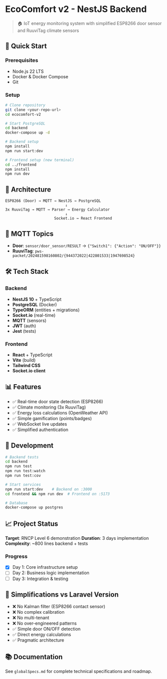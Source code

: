 # EcoComfort v2 - NestJS Backend

> 🏠 IoT energy monitoring system with simplified ESP8266 door sensor and RuuviTag climate sensors

## 🚀 Quick Start

### Prerequisites
- Node.js 22 LTS
- Docker & Docker Compose
- Git

### Setup
```bash
# Clone repository
git clone <your-repo-url>
cd ecocomfort-v2

# Start PostgreSQL
cd backend
docker-compose up -d

# Backend setup
npm install
npm run start:dev

# Frontend setup (new terminal)
cd ../frontend
npm install
npm run dev
```

## 📡 Architecture

```
ESP8266 (Door) → MQTT → NestJS → PostgreSQL
                           ↓
3x RuuviTag → MQTT → Parser → Energy Calculator
                           ↓
                      Socket.io → React Frontend
```

## 🔌 MQTT Topics

- **Door**: `sensor/door_sensor/RESULT` → `{"Switch1": {"Action": "ON/OFF"}}`
- **RuuviTag**: `pws-packet/202481598160802/{944372022|422801533|1947698524}`

## 🛠️ Tech Stack

### Backend
- **NestJS 10** + TypeScript
- **PostgreSQL** (Docker)
- **TypeORM** (entities + migrations)
- **Socket.io** (real-time)
- **MQTT** (sensors)
- **JWT** (auth)
- **Jest** (tests)

### Frontend
- **React** + TypeScript
- **Vite** (build)
- **Tailwind CSS**
- **Socket.io client**

## 📊 Features

- ✅ Real-time door state detection (ESP8266)
- ✅ Climate monitoring (3x RuuviTag)
- ✅ Energy loss calculations (OpenWeather API)
- ✅ Simple gamification (points/badges)
- ✅ WebSocket live updates
- ✅ Simplified authentication

## 🧪 Development

```bash
# Backend tests
cd backend
npm run test
npm run test:watch
npm run test:cov

# Start services
npm run start:dev    # Backend on :3000
cd frontend && npm run dev  # Frontend on :5173

# Database
docker-compose up postgres
```

## 📈 Project Status

**Target**: RNCP Level 6 demonstration
**Duration**: 3 days implementation
**Complexity**: ~800 lines backend + tests

### Progress
- [x] Day 1: Core infrastructure setup
- [ ] Day 2: Business logic implementation
- [ ] Day 3: Integration & testing

## 🎯 Simplifications vs Laravel Version

- ❌ No Kalman filter (ESP8266 contact sensor)
- ❌ No complex calibration
- ❌ No multi-tenant
- ❌ No over-engineered patterns
- ✅ Simple door ON/OFF detection
- ✅ Direct energy calculations
- ✅ Pragmatic architecture

## 📚 Documentation

See `globalSpecs.md` for complete technical specifications and roadmap.